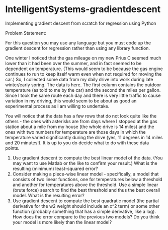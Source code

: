 # IntelligentSystems-gradientdescent
Implementing gradient descent from scratch for regression using Python


Problem Statement:<br>

For this question you may use any language but you must code up the gradient descent for regression rather than using any library function.<br>

One winter I noticed that the gas mileage on my new Prius C seemed much lower than it had been over the summer, and in fact seemed to be dependent on temperature. (This would seem to be because the gas engine continues to run to keep itself warm even when not required for moving the car.) So, I collected some data from my daily drive into work during late winter/early spring. The data is here. The first column contains the outdoor temperature (as told to me by the car) and the second the miles per gallon. Since I took the same route each day and there is very little traffic to cause variation in my driving, this would seem to be about as good an experimental process as I am willing to undertake.<br>

You will notice that the data has a few rows that do not look quite like the others - the ones with asterisks are from days where I stopped at the gas station about a mile from my house (the whole drive is 14 miles) and the ones with two numbers for temperature are those days in which the temperature varied significantly during the drive (yes, 11 degrees in 14 miles and 20 minutes!). It is up to you do decide what to do with these data points.<br>

1. Use gradient descent to compute the best linear model of the data. (You may want to use Matlab or the like to confirm your result.) What is the resulting (minimum) least-squared error?<br>
2. Consider making a piece-wise linear model - specifically, a model that consists of two linear functions, one for temperatures below a threshold and another for temperatures above the threshold. Use a simple linear (brute force) search to find the best threshold and thus the best overall model. What is the resulting error?<br>
3. Use gradient descent to compute the best quadratic model (the partial derivative for the w2 weight should include an x^2 term) or some other function (probably something that has a simple derivative, like a log). How does the error compare to the previous two models? Do you think your model is more likely than the linear model?
